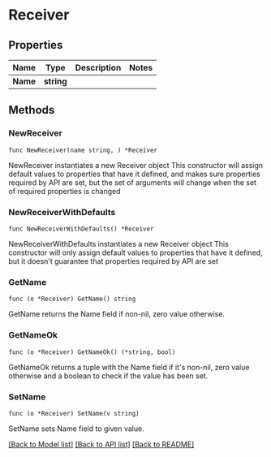# Receiver

## Properties

Name | Type | Description | Notes
------------ | ------------- | ------------- | -------------
**Name** | **string** |  | 

## Methods

### NewReceiver

`func NewReceiver(name string, ) *Receiver`

NewReceiver instantiates a new Receiver object
This constructor will assign default values to properties that have it defined,
and makes sure properties required by API are set, but the set of arguments
will change when the set of required properties is changed

### NewReceiverWithDefaults

`func NewReceiverWithDefaults() *Receiver`

NewReceiverWithDefaults instantiates a new Receiver object
This constructor will only assign default values to properties that have it defined,
but it doesn't guarantee that properties required by API are set

### GetName

`func (o *Receiver) GetName() string`

GetName returns the Name field if non-nil, zero value otherwise.

### GetNameOk

`func (o *Receiver) GetNameOk() (*string, bool)`

GetNameOk returns a tuple with the Name field if it's non-nil, zero value otherwise
and a boolean to check if the value has been set.

### SetName

`func (o *Receiver) SetName(v string)`

SetName sets Name field to given value.



[[Back to Model list]](../README.md#documentation-for-models) [[Back to API list]](../README.md#documentation-for-api-endpoints) [[Back to README]](../README.md)


